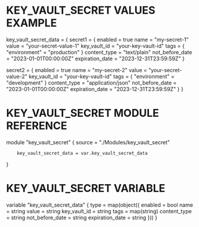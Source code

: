 # KEY_VAULT_SECRET VALUES EXAMPLE
key_vault_secret_data = {
  secret1 = {
    enabled         = true
    name            = "my-secret-1"
    value           = "your-secret-value-1"
    key_vault_id    = "your-key-vault-id"
    tags            = { "environment" = "production" }
    content_type    = "text/plain"
    not_before_date = "2023-01-01T00:00:00Z"
    expiration_date = "2023-12-31T23:59:59Z"
  }

  secret2 = {
    enabled         = true
    name            = "my-secret-2"
    value           = "your-secret-value-2"
    key_vault_id    = "your-key-vault-id"
    tags            = { "environment" = "development" }
    content_type    = "application/json"
    not_before_date = "2023-01-01T00:00:00Z"
    expiration_date = "2023-12-31T23:59:59Z"
  }
}

# KEY_VAULT_SECRET MODULE REFERENCE
module "key_vault_secret" {
        source = "./Modules/key_vault_secret"

        key_vault_secret_data = var.key_vault_secret_data
}

# KEY_VAULT_SECRET VARIABLE
variable "key_vault_secret_data" {
  type = map(object({
    enabled         = bool
    name            = string
    value           = string
    key_vault_id    = string
    tags            = map(string)
    content_type    = string
    not_before_date = string
    expiration_date = string
  }))
}
